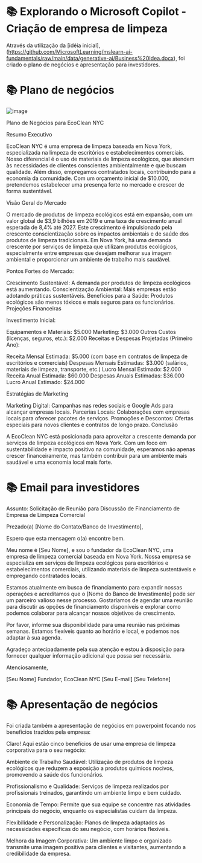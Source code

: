   # 📚 Explorando o Microsoft Copilot - Criação de empresa de limpeza

Através da utilização da [idéia inicial],(https://github.com/MicrosoftLearning/mslearn-ai-fundamentals/raw/main/data/generative-ai/Business%20Idea.docx), foi criado o plano de negócios e apresentação para investidores.


  # 📚 Plano de negócios

![image](https://github.com/user-attachments/assets/5ccd54c8-fe9b-4453-be60-742dc323aafe)


Plano de Negócios para EcoClean NYC

Resumo Executivo

EcoClean NYC é uma empresa de limpeza baseada em Nova York, especializada na limpeza de escritórios e estabelecimentos comerciais. Nosso diferencial é o uso de materiais de limpeza ecológicos, que atendem às necessidades de clientes conscientes ambientalmente e que buscam qualidade. Além disso, empregamos contratados locais, contribuindo para a economia da comunidade. Com um orçamento inicial de $10.000, pretendemos estabelecer uma presença forte no mercado e crescer de forma sustentável.

Visão Geral do Mercado

O mercado de produtos de limpeza ecológicos está em expansão, com um valor global de $3,9 bilhões em 2019 e uma taxa de crescimento anual esperada de 8,4% até 2027. Este crescimento é impulsionado pela crescente conscientização sobre os impactos ambientais e de saúde dos produtos de limpeza tradicionais. Em Nova York, há uma demanda crescente por serviços de limpeza que utilizam produtos ecológicos, especialmente entre empresas que desejam melhorar sua imagem ambiental e proporcionar um ambiente de trabalho mais saudável.

Pontos Fortes do Mercado:

Crescimento Sustentável: A demanda por produtos de limpeza ecológicos está aumentando.
Conscientização Ambiental: Mais empresas estão adotando práticas sustentáveis.
Benefícios para a Saúde: Produtos ecológicos são menos tóxicos e mais seguros para os funcionários.
Projeções Financeiras

Investimento Inicial:

Equipamentos e Materiais: $5.000
Marketing: $3.000
Outros Custos (licenças, seguros, etc.): $2.000
Receitas e Despesas Projetadas (Primeiro Ano):

Receita Mensal Estimada: $5.000 (com base em contratos de limpeza de escritórios e comerciais)
Despesas Mensais Estimadas: $3.000 (salários, materiais de limpeza, transporte, etc.)
Lucro Mensal Estimado: $2.000
Receita Anual Estimada: $60.000 Despesas Anuais Estimadas: $36.000 Lucro Anual Estimado: $24.000

Estratégias de Marketing

Marketing Digital: Campanhas nas redes sociais e Google Ads para alcançar empresas locais.
Parcerias Locais: Colaborações com empresas locais para oferecer pacotes de serviços.
Promoções e Descontos: Ofertas especiais para novos clientes e contratos de longo prazo.
Conclusão

A EcoClean NYC está posicionada para aproveitar a crescente demanda por serviços de limpeza ecológicos em Nova York. Com um foco em sustentabilidade e impacto positivo na comunidade, esperamos não apenas crescer financeiramente, mas também contribuir para um ambiente mais saudável e uma economia local mais forte.

  # 📚 Email para investidores

  Assunto: Solicitação de Reunião para Discussão de Financiamento de Empresa de Limpeza Comercial

Prezado(a) [Nome do Contato/Banco de Investimento],

Espero que esta mensagem o(a) encontre bem.

Meu nome é [Seu Nome], e sou o fundador da EcoClean NYC, uma empresa de limpeza comercial baseada em Nova York. Nossa empresa se especializa em serviços de limpeza ecológicos para escritórios e estabelecimentos comerciais, utilizando materiais de limpeza sustentáveis e empregando contratados locais.

Estamos atualmente em busca de financiamento para expandir nossas operações e acreditamos que o [Nome do Banco de Investimento] pode ser um parceiro valioso nesse processo. Gostaríamos de agendar uma reunião para discutir as opções de financiamento disponíveis e explorar como podemos colaborar para alcançar nossos objetivos de crescimento.

Por favor, informe sua disponibilidade para uma reunião nas próximas semanas. Estamos flexíveis quanto ao horário e local, e podemos nos adaptar à sua agenda.

Agradeço antecipadamente pela sua atenção e estou à disposição para fornecer qualquer informação adicional que possa ser necessária.

Atenciosamente,

[Seu Nome]
Fundador, EcoClean NYC
[Seu E-mail]
[Seu Telefone]

  # 📚 Apresentação de negócios

  Foi criada também a apresentação de negócios em powerpoint focando nos benefícios trazidos pela empresa:

  Claro! Aqui estão cinco benefícios de usar uma empresa de limpeza corporativa para o seu negócio:

Ambiente de Trabalho Saudável: Utilização de produtos de limpeza ecológicos que reduzem a exposição a produtos químicos nocivos, promovendo a saúde dos funcionários.

Profissionalismo e Qualidade: Serviços de limpeza realizados por profissionais treinados, garantindo um ambiente limpo e bem cuidado.

Economia de Tempo: Permite que sua equipe se concentre nas atividades principais do negócio, enquanto os especialistas cuidam da limpeza.

Flexibilidade e Personalização: Planos de limpeza adaptados às necessidades específicas do seu negócio, com horários flexíveis.

Melhora da Imagem Corporativa: Um ambiente limpo e organizado transmite uma imagem positiva para clientes e visitantes, aumentando a credibilidade da empresa.
